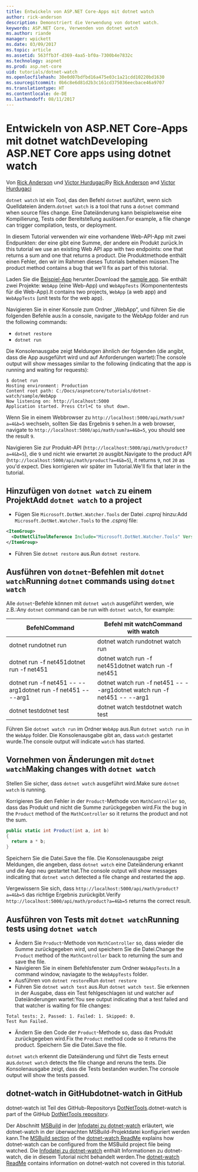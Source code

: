 ```yaml
---
title: Entwickeln von ASP.NET Core-Apps mit dotnet watch
author: rick-anderson
description: Demonstriert die Verwendung von dotnet watch.
keywords: ASP.NET Core, Verwenden von dotnet watch
ms.author: riande
manager: wpickett
ms.date: 03/09/2017
ms.topic: article
ms.assetid: 563ffb3f-d369-4aa5-bf0a-7300b4e7832c
ms.technology: aspnet
ms.prod: asp.net-core
uid: tutorials/dotnet-watch
ms.openlocfilehash: 30e0d07bdfbd16a475e03c1a21cdd10220bd1630
ms.sourcegitcommit: 0b6c8e6d81d2b3c161cd375036eecbace46a9707
ms.translationtype: HT
ms.contentlocale: de-DE
ms.lasthandoff: 08/11/2017
---
```

# <a name="developing-aspnet-core-apps-using-dotnet-watch"></a><span data-ttu-id="b4a82-104">Entwickeln von ASP.NET Core-Apps mit dotnet watch</span><span class="sxs-lookup"><span data-stu-id="b4a82-104">Developing ASP.NET Core apps using dotnet watch</span></span>


<span data-ttu-id="b4a82-105">Von [Rick Anderson](https://twitter.com/RickAndMSFT) und [Victor Hurdugaci](https://twitter.com/victorhurdugaci)</span><span class="sxs-lookup"><span data-stu-id="b4a82-105">By [Rick Anderson](https://twitter.com/RickAndMSFT) and [Victor Hurdugaci](https://twitter.com/victorhurdugaci)</span></span>

<span data-ttu-id="b4a82-106">`dotnet watch` ist ein Tool, das den Befehl `dotnet` ausführt, wenn sich Quelldateien ändern.</span><span class="sxs-lookup"><span data-stu-id="b4a82-106">`dotnet watch` is a tool that runs a `dotnet` command when source files change.</span></span> <span data-ttu-id="b4a82-107">Eine Dateiänderung kann beispielsweise eine Kompilierung, Tests oder Bereitstellung auslösen.</span><span class="sxs-lookup"><span data-stu-id="b4a82-107">For example, a file change can trigger compilation, tests, or deployment.</span></span>

<span data-ttu-id="b4a82-108">In diesem Tutorial verwenden wir eine vorhandene Web-API-App mit zwei Endpunkten: der eine gibt eine Summe, der andere ein Produkt zurück.</span><span class="sxs-lookup"><span data-stu-id="b4a82-108">In this tutorial we use an existing Web API app with two endpoints: one that returns a sum and one that returns a product.</span></span> <span data-ttu-id="b4a82-109">Die Produktmethode enthält einen Fehler, den wir im Rahmen dieses Tutorials beheben müssen.</span><span class="sxs-lookup"><span data-stu-id="b4a82-109">The product method contains a bug that we'll fix as part of this tutorial.</span></span>

<span data-ttu-id="b4a82-110">Laden Sie die [Beispiel-App](https://github.com/aspnet/Docs/tree/master/aspnetcore/tutorials/dotnet-watch/sample) herunter.</span><span class="sxs-lookup"><span data-stu-id="b4a82-110">Download the [sample app](https://github.com/aspnet/Docs/tree/master/aspnetcore/tutorials/dotnet-watch/sample).</span></span> <span data-ttu-id="b4a82-111">Sie enthält zwei Projekte: `WebApp` (eine Web-App) und `WebAppTests` (Komponententests für die Web-App).</span><span class="sxs-lookup"><span data-stu-id="b4a82-111">It contains two projects, `WebApp` (a web app) and `WebAppTests` (unit tests for the web app).</span></span>

<span data-ttu-id="b4a82-112">Navigieren Sie in einer Konsole zum Ordner „WebApp“, und führen Sie die folgenden Befehle aus:</span><span class="sxs-lookup"><span data-stu-id="b4a82-112">In a console, navigate to the WebApp folder and run the following commands:</span></span>

- `dotnet restore`
- `dotnet run`

<span data-ttu-id="b4a82-113">Die Konsolenausgabe zeigt Meldungen ähnlich der folgenden (die angibt, dass die App ausgeführt wird und auf Anforderungen wartet):</span><span class="sxs-lookup"><span data-stu-id="b4a82-113">The console output will show messages similar to the following (indicating that the app is running and waiting for requests):</span></span>

```console
$ dotnet run
Hosting environment: Production
Content root path: C:/Docs/aspnetcore/tutorials/dotnet-watch/sample/WebApp
Now listening on: http://localhost:5000
Application started. Press Ctrl+C to shut down.
```

<span data-ttu-id="b4a82-114">Wenn Sie in einem Webbrowser zu `http://localhost:5000/api/math/sum?a=4&b=5` wechseln, sollten Sie das Ergebnis `9` sehen.</span><span class="sxs-lookup"><span data-stu-id="b4a82-114">In a web browser, navigate to `http://localhost:5000/api/math/sum?a=4&b=5`, you should see the result `9`.</span></span>

<span data-ttu-id="b4a82-115">Navigieren Sie zur Produkt-API (`http://localhost:5000/api/math/product?a=4&b=5`), die `9` und nicht wie erwartet `20` ausgibt.</span><span class="sxs-lookup"><span data-stu-id="b4a82-115">Navigate to the product API (`http://localhost:5000/api/math/product?a=4&b=5`), it returns `9`, not `20` as you'd expect.</span></span> <span data-ttu-id="b4a82-116">Dies korrigieren wir später im Tutorial.</span><span class="sxs-lookup"><span data-stu-id="b4a82-116">We'll fix that later in the tutorial.</span></span>

## <a name="add-dotnet-watch-to-a-project"></a><span data-ttu-id="b4a82-117">Hinzufügen von `dotnet watch` zu einem Projekt</span><span class="sxs-lookup"><span data-stu-id="b4a82-117">Add `dotnet watch` to a project</span></span>

- <span data-ttu-id="b4a82-118">Fügen Sie `Microsoft.DotNet.Watcher.Tools` der Datei *.csproj* hinzu:</span><span class="sxs-lookup"><span data-stu-id="b4a82-118">Add `Microsoft.DotNet.Watcher.Tools` to the *.csproj* file:</span></span>
 ```xml
 <ItemGroup>
   <DotNetCliToolReference Include="Microsoft.DotNet.Watcher.Tools" Version="1.0.0" />
 </ItemGroup> 
 ```

- <span data-ttu-id="b4a82-119">Führen Sie `dotnet restore` aus.</span><span class="sxs-lookup"><span data-stu-id="b4a82-119">Run `dotnet restore`.</span></span>

## <a name="running-dotnet-commands-using-dotnet-watch"></a><span data-ttu-id="b4a82-120">Ausführen von `dotnet`-Befehlen mit `dotnet watch`</span><span class="sxs-lookup"><span data-stu-id="b4a82-120">Running `dotnet` commands using `dotnet watch`</span></span>

<span data-ttu-id="b4a82-121">Alle `dotnet`-Befehle können mit `dotnet watch` ausgeführt werden, wie z.B.:</span><span class="sxs-lookup"><span data-stu-id="b4a82-121">Any `dotnet` command can be run with `dotnet watch`, for example:</span></span>

| <span data-ttu-id="b4a82-122">Befehl</span><span class="sxs-lookup"><span data-stu-id="b4a82-122">Command</span></span> | <span data-ttu-id="b4a82-123">Befehl mit watch</span><span class="sxs-lookup"><span data-stu-id="b4a82-123">Command with watch</span></span> |
| ---- | ----- |
| <span data-ttu-id="b4a82-124">dotnet run</span><span class="sxs-lookup"><span data-stu-id="b4a82-124">dotnet run</span></span> | <span data-ttu-id="b4a82-125">dotnet watch run</span><span class="sxs-lookup"><span data-stu-id="b4a82-125">dotnet watch run</span></span> |
| <span data-ttu-id="b4a82-126">dotnet run -f net451</span><span class="sxs-lookup"><span data-stu-id="b4a82-126">dotnet run -f net451</span></span> | <span data-ttu-id="b4a82-127">dotnet watch run -f net451</span><span class="sxs-lookup"><span data-stu-id="b4a82-127">dotnet watch run -f net451</span></span> |
| <span data-ttu-id="b4a82-128">dotnet run -f net451 -- --arg1</span><span class="sxs-lookup"><span data-stu-id="b4a82-128">dotnet run -f net451 -- --arg1</span></span> | <span data-ttu-id="b4a82-129">dotnet watch run -f net451 -- --arg1</span><span class="sxs-lookup"><span data-stu-id="b4a82-129">dotnet watch run -f net451 -- --arg1</span></span> |
| <span data-ttu-id="b4a82-130">dotnet test</span><span class="sxs-lookup"><span data-stu-id="b4a82-130">dotnet test</span></span> | <span data-ttu-id="b4a82-131">dotnet watch test</span><span class="sxs-lookup"><span data-stu-id="b4a82-131">dotnet watch test</span></span> |

<span data-ttu-id="b4a82-132">Führen Sie `dotnet watch run` im Ordner `WebApp` aus.</span><span class="sxs-lookup"><span data-stu-id="b4a82-132">Run `dotnet watch run` in the `WebApp` folder.</span></span> <span data-ttu-id="b4a82-133">Die Konsolenausgabe gibt an, dass `watch` gestartet wurde.</span><span class="sxs-lookup"><span data-stu-id="b4a82-133">The console output will indicate `watch` has started.</span></span>

## <a name="making-changes-with-dotnet-watch"></a><span data-ttu-id="b4a82-134">Vornehmen von Änderungen mit `dotnet watch`</span><span class="sxs-lookup"><span data-stu-id="b4a82-134">Making changes with `dotnet watch`</span></span>

<span data-ttu-id="b4a82-135">Stellen Sie sicher, dass `dotnet watch` ausgeführt wird.</span><span class="sxs-lookup"><span data-stu-id="b4a82-135">Make sure `dotnet watch` is running.</span></span>

<span data-ttu-id="b4a82-136">Korrigieren Sie den Fehler in der `Product`-Methode von `MathController` so, dass das Produkt und nicht die Summe zurückgegeben wird.</span><span class="sxs-lookup"><span data-stu-id="b4a82-136">Fix the bug in the `Product` method of the `MathController` so it returns the product and not the sum.</span></span>

```csharp
public static int Product(int a, int b)
{
  return a * b;
} 
```

<span data-ttu-id="b4a82-137">Speichern Sie die Datei.</span><span class="sxs-lookup"><span data-stu-id="b4a82-137">Save the file.</span></span> <span data-ttu-id="b4a82-138">Die Konsolenausgabe zeigt Meldungen, die angeben, dass `dotnet watch` eine Dateiänderung erkannt und die App neu gestartet hat.</span><span class="sxs-lookup"><span data-stu-id="b4a82-138">The console output will show messages indicating that `dotnet watch` detected a file change and restarted the app.</span></span>

<span data-ttu-id="b4a82-139">Vergewissern Sie sich, dass `http://localhost:5000/api/math/product?a=4&b=5` das richtige Ergebnis zurückgibt.</span><span class="sxs-lookup"><span data-stu-id="b4a82-139">Verify `http://localhost:5000/api/math/product?a=4&b=5` returns the correct result.</span></span>

## <a name="running-tests-using-dotnet-watch"></a><span data-ttu-id="b4a82-140">Ausführen von Tests mit `dotnet watch`</span><span class="sxs-lookup"><span data-stu-id="b4a82-140">Running tests using `dotnet watch`</span></span>

- <span data-ttu-id="b4a82-141">Ändern Sie `Product`-Methode von `MathController` so, dass wieder die Summe zurückgegeben wird, und speichern Sie die Datei.</span><span class="sxs-lookup"><span data-stu-id="b4a82-141">Change the `Product` method of the `MathController` back to returning the sum and save the file.</span></span>
- <span data-ttu-id="b4a82-142">Navigieren Sie in einem Befehlsfenster zum Ordner `WebAppTests`.</span><span class="sxs-lookup"><span data-stu-id="b4a82-142">In a command window, naviagate to the `WebAppTests` folder.</span></span>
- <span data-ttu-id="b4a82-143">Ausführen von `dotnet restore`</span><span class="sxs-lookup"><span data-stu-id="b4a82-143">Run `dotnet restore`</span></span>
- <span data-ttu-id="b4a82-144">Führen Sie `dotnet watch test` aus.</span><span class="sxs-lookup"><span data-stu-id="b4a82-144">Run `dotnet watch test`.</span></span> <span data-ttu-id="b4a82-145">Sie erkennen in der Ausgabe, dass ein Test fehlgeschlagen ist und watcher auf Dateiänderungen wartet:</span><span class="sxs-lookup"><span data-stu-id="b4a82-145">You see output indicating that a test failed and that watcher is waiting for file changes:</span></span>

 ```console
 Total tests: 2. Passed: 1. Failed: 1. Skipped: 0.
 Test Run Failed.
  ```
- <span data-ttu-id="b4a82-146">Ändern Sie den Code der `Product`-Methode so, dass das Produkt zurückgegeben wird.</span><span class="sxs-lookup"><span data-stu-id="b4a82-146">Fix the `Product` method code so it returns the product.</span></span> <span data-ttu-id="b4a82-147">Speichern Sie die Datei.</span><span class="sxs-lookup"><span data-stu-id="b4a82-147">Save the file.</span></span>

<span data-ttu-id="b4a82-148">`dotnet watch` erkennt die Dateiänderung und führt die Tests erneut aus.</span><span class="sxs-lookup"><span data-stu-id="b4a82-148">`dotnet watch` detects the file change and reruns the tests.</span></span> <span data-ttu-id="b4a82-149">Die Konsolenausgabe zeigt, dass die Tests bestanden wurden.</span><span class="sxs-lookup"><span data-stu-id="b4a82-149">The console output will show the tests passed.</span></span>

## <a name="dotnet-watch-in-github"></a><span data-ttu-id="b4a82-150">dotnet-watch in GitHub</span><span class="sxs-lookup"><span data-stu-id="b4a82-150">dotnet-watch in GitHub</span></span>

<span data-ttu-id="b4a82-151">dotnet-watch ist Teil des GitHub-Repositorys [DotNetTools](https://github.com/aspnet/DotNetTools/tree/dev/src/Microsoft.DotNet.Watcher.Tools).</span><span class="sxs-lookup"><span data-stu-id="b4a82-151">dotnet-watch is part of the GitHub [DotNetTools repository](https://github.com/aspnet/DotNetTools/tree/dev/src/Microsoft.DotNet.Watcher.Tools).</span></span>

<span data-ttu-id="b4a82-152">Der Abschnitt [MSBuild](https://github.com/aspnet/DotNetTools/blob/dev/src/Microsoft.DotNet.Watcher.Tools/README.md#msbuild) in der [Infodatei zu dotnet-watch](https://github.com/aspnet/DotNetTools/blob/dev/src/Microsoft.DotNet.Watcher.Tools/README.md) erläutert, wie dotnet-watch in der überwachten MSBuild-Projektdatei konfiguriert werden kann.</span><span class="sxs-lookup"><span data-stu-id="b4a82-152">The [MSBuild section](https://github.com/aspnet/DotNetTools/blob/dev/src/Microsoft.DotNet.Watcher.Tools/README.md#msbuild) of the [dotnet-watch ReadMe](https://github.com/aspnet/DotNetTools/blob/dev/src/Microsoft.DotNet.Watcher.Tools/README.md) explains how dotnet-watch can be configured from the MSBuild project file being watched.</span></span> <span data-ttu-id="b4a82-153">Die [Infodatei zu dotnet-watch](https://github.com/aspnet/DotNetTools/blob/dev/src/Microsoft.DotNet.Watcher.Tools/README.md) enthält Informationen zu dotnet-watch, die in diesem Tutorial nicht behandelt werden.</span><span class="sxs-lookup"><span data-stu-id="b4a82-153">The [dotnet-watch ReadMe](https://github.com/aspnet/DotNetTools/blob/dev/src/Microsoft.DotNet.Watcher.Tools/README.md) contains information on dotnet-watch not covered in this tutorial.</span></span>
